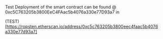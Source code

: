 Test Deployment of the smart contract can be found @ 0xc5C763205b3800EeC4FAac5b4076a330e77D93a7 in

(TEST) [https://ropsten.etherscan.io/address/0xc5c763205b3800eec4faac5b4076a330e77d93a7]
